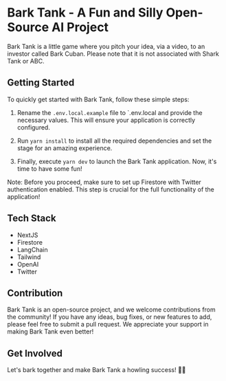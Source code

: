 # Bark Tank - A Fun and Silly Open-Source AI Project

Bark Tank is a little game where you pitch your idea, via a video, to an investor called Bark Cuban.
Please note that it is not associated with Shark Tank or ABC.

## Getting Started

To quickly get started with Bark Tank, follow these simple steps:

1. Rename the `.env.local.example` file to `.env.local and provide the necessary values. This will ensure your application is correctly configured.

2. Run `yarn install` to install all the required dependencies and set the stage for an amazing experience.

3. Finally, execute `yarn dev` to launch the Bark Tank application. Now, it's time to have some fun!

Note: Before you proceed, make sure to set up Firestore with Twitter authentication enabled. This step is crucial for the full functionality of the application!

## Tech Stack

- NextJS
- Firestore
- LangChain
- Tailwind
- OpenAI
- Twitter

## Contribution

Bark Tank is an open-source project, and we welcome contributions from the community! If you have any ideas, bug fixes, or new features to add, please feel free to submit a pull request. We appreciate your support in making Bark Tank even better!

## Get Involved

Let's bark together and make Bark Tank a howling success! 🐶🚀
